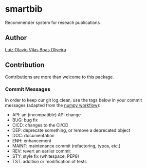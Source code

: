 # smartbib
Recommender system for reseach publications

## Author

[Luiz Otavio Vilas Boas Oliveira](http://luizvbo.github.io/)

## Contribution

Contributions are more than welcome to this package.

### Commit Messages

In order to keep our git log clean, use the tags below in your commit messages
(adapted from the [numpy workflow](https://numpy.org/doc/1.14/dev/gitwash/development_workflow.html)):

- API: an (incompatible) API change
- BUG: bug fix
- CICD: changes to the CI/CD
- DEP: deprecate something, or remove a deprecated object
- DOC: documentation
- ENH: enhancement
- MAINT: maintenance commit (refactoring, typos, etc.)
- REV: revert an earlier commit
- STY: style fix (whitespace, PEP8)
- TST: addition or modification of tests
